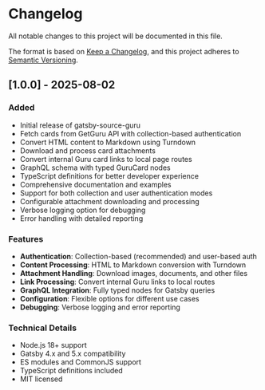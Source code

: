 # Changelog

All notable changes to this project will be documented in this file.

The format is based on [Keep a Changelog](https://keepachangelog.com/en/1.0.0/),
and this project adheres to [Semantic Versioning](https://semver.org/spec/v2.0.0.html).

## [1.0.0] - 2025-08-02

### Added
- Initial release of gatsby-source-guru
- Fetch cards from GetGuru API with collection-based authentication
- Convert HTML content to Markdown using Turndown
- Download and process card attachments
- Convert internal Guru card links to local page routes
- GraphQL schema with typed GuruCard nodes
- TypeScript definitions for better developer experience
- Comprehensive documentation and examples
- Support for both collection and user authentication modes
- Configurable attachment downloading and processing
- Verbose logging option for debugging
- Error handling with detailed reporting

### Features
- **Authentication**: Collection-based (recommended) and user-based auth
- **Content Processing**: HTML to Markdown conversion with Turndown
- **Attachment Handling**: Download images, documents, and other files
- **Link Processing**: Convert internal Guru links to local routes
- **GraphQL Integration**: Fully typed nodes for Gatsby queries
- **Configuration**: Flexible options for different use cases
- **Debugging**: Verbose logging and error reporting

### Technical Details
- Node.js 18+ support
- Gatsby 4.x and 5.x compatibility
- ES modules and CommonJS support
- TypeScript definitions included
- MIT licensed